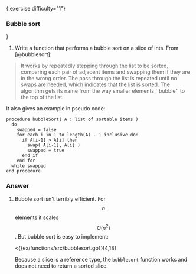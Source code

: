 {.exercise difficulty="1"}
### Bubble sort
}
1. Write a function that performs a bubble sort on a slice of ints. From [@bubblesort]:

  > It works by repeatedly stepping through the list to be sorted, comparing each
  > pair of adjacent items and swapping them if they are in the wrong order. The
  > pass through the list is repeated until no swaps are needed, which indicates
  > that the list is sorted. The algorithm gets its name from the way smaller
  > elements ``bubble'' to the top of the list. 

It also gives an example in pseudo code:

    procedure bubbleSort( A : list of sortable items )
      do
        swapped = false
        for each i in 1 to length(A) - 1 inclusive do:
          if A[i-1] > A[i] then
            swap( A[i-1], A[i] )
            swapped = true
          end if
        end for
      while swapped
    end procedure

### Answer

1.  Bubble sort isn't terribly efficient. For $$n$$ elements it scales $$O(n^2)$$.
    But bubble sort is easy to implement:

    <{{ex/functions/src/bubblesort.go}}[4,18]

    Because a slice is a reference type, the `bubblesort` function works and
    does not need to return a sorted slice.
